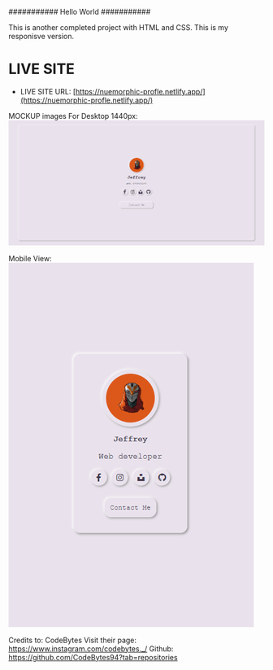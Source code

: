 ###########
Hello World
###########

This is another completed project with HTML and CSS.
This is my responisve version.


# LIVE SITE 
- LIVE SITE URL: [https://nuemorphic-profle.netlify.app/](https://nuemorphic-profle.netlify.app/)

MOCKUP images
For Desktop 1440px:
![name-of-you-image](https://github.com/jgrospe92/Neumorphic-Profile/blob/2bd00e2fc5d85acc7cd8ee13e995fbbc11a91611/images/desktop-1440px.PNG)

Mobile View:
![name-of-you-image](https://github.com/jgrospe92/Neumorphic-Profile/blob/2bd00e2fc5d85acc7cd8ee13e995fbbc11a91611/images/mobile-view.PNG)






Credits to: CodeBytes
Visit their page: https://www.instagram.com/codebytes._/
Github: https://github.com/CodeBytes94?tab=repositories
